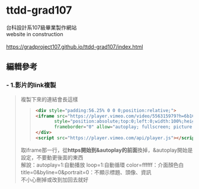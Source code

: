 # ttdd-grad107
台科設計系107級畢業製作網站<br>
website in construction<br><br>
https://gradproject107.github.io/ttdd-grad107/index.html


## 編輯參考

### - 1.影片的link複製
>複製下來的連結會長這樣
>>```html
>><div style="padding:56.25% 0 0 0;position:relative;">
>><iframe src="https://player.vimeo.com/video/556315979?h=6b10a83db1&autoplay=1&loop=1&color=ffffff&title=0&byline=0&portrait=0" 
>>        style="position:absolute;top:0;left:0;width:100%;height:100%;"
>>        frameborder="0" allow="autoplay; fullscreen; picture-in-picture" allowfullscreen></iframe>
>></div>
>><script src="https://player.vimeo.com/api/player.js"></script>
>>```
>取iframe那一行，從<b>https開始到&autoplay的前面</b>換掉，&autoplay開始是設定，不要動更後面的東西<br>
>解說：autoplay=1:自動播放 loop=1:自動循環 color=ffffff：介面顏色白 title=0&byline=0&portrait=0：不顯示標題、頭像、資訊<br>
>不小心刪掉或改到加回去就好<br>

